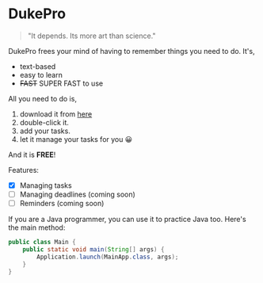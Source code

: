 # DukePro
> "It depends. Its more art than science."

DukePro frees your mind of having to remember things you need to do. It's,

- text-based
- easy to learn
- ~~FAST~~ SUPER FAST to use

All you need to do is,

1. download it from [here](https://github.com/mayuanxin1234/ip)
2. double-click it.
3. add your tasks.
4. let it manage your tasks for you :grinning:

And it is **FREE**!

Features:

- [x] Managing tasks
- [ ] Managing deadlines (coming soon)
- [ ] Reminders (coming soon)

If you are a Java programmer, you can use it to practice Java too. Here's
the main method:

```java
public class Main {
    public static void main(String[] args) {
        Application.launch(MainApp.class, args);
    }
}
```
